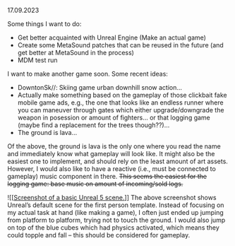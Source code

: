 17.09.2023

Some things I want to do:
- Get better acquainted with Unreal Engine (Make an actual game)
- Create some MetaSound patches that can be reused in the future (and get better at MetaSound in the process)
- MDM test run

I want to make another game soon. Some recent ideas:
- DowntonSk//: Skiing game urban downhill snow action...
- Actually make something based on the gameplay of those clickbait fake mobile game ads, e.g., the one that looks like an endless runner where you can maneuver through gates which either upgrade/downgrade the weapon in posession or amount of fighters... or that logging game (maybe find a replacement for the trees though??)...
- The ground is lava...

Of the above, the ground is lava is the only one where you read the name and immediately know what gameplay will look like. It might also be the easiest one to implement, and should rely on the least amount of art assets. However, I would also like to have a reactive (i.e., must be connected to gameplay) music component in there. ~~This seems the easiest for the logging game: base music on amount of incoming/sold logs.~~

![[[Screenshot of a basic Unreal 5 scene.](/reflections/Pasted%20image%2020230929124451.png)]]
The above screenshot shows Unreal’s default scene for the first person template. Instead of focusing on my actual task at hand (like making a game), I often just ended up jumping from platform to platform, trying not to touch the ground. I would also jump on top of the blue cubes which had physics activated, which means they could topple and fall – this should be considered for gameplay.
